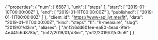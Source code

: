 {
  "properties": {
    "num": [
      6687
    ],
    "unit": [
      "steps"
    ],
    "start": [
      "2019-01-10T00:00:00Z"
    ],
    "end": [
      "2019-01-11T00:00:00Z"
    ],
    "published": [
      "2019-01-11T00:00:00Z"
    ]
  },
  "client_id": "https://www-api.jvt.me/fit",
  "date": "2019-01-11T00:00:00Z",
  "kind": "steps",
  "h": "h-measure",
  "slug": "2019/01/d3inr",
  "aliases": [
    "/mf2/6dd601ee-ea80-4ead-91e1-4e441c6d8785/",
    "/mf2/2019/01/d3inr",
    "/mf2/2019/01/d3inR"
  ]
}
